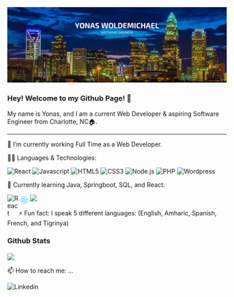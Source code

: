 <img src="YONASBAN.png" alt="Yonas' banner" />

### Hey! Welcome to my Github Page! 👋

My name is Yonas, and I am a current Web Developer & aspiring Software Engineer from Charlotte, NC🏠.

-----

🔭 I’m currently working Full Time as a Web Developer.

👨‍💻 Languages & Technologies:
<p>
<img alt="React" src="https://img.shields.io/badge/React-61DAFB?logo=react&logoColor=white&style=for-the-badge" />
<img alt="Javascript" src="https://img.shields.io/badge/JavaScript-F7DF1E?logo=javascript&logoColor=black&style=for-the-badge" />
<img alt="HTML5" src="https://img.shields.io/badge/html-E34F26?logo=html5&logoColor=black&style=for-the-badge" />
<img alt="CSS3" src="https://img.shields.io/badge/css3-1572B6?logo=css3&logoColor=black&style=for-the-badge" />
<img alt="Node.js" src="https://img.shields.io/badge/node.js-339933?logo=node.js&logoColor=black&style=for-the-badge" />
<img alt="PHP" src="https://img.shields.io/badge/PHP-777BB4?logo=PHP&logoColor=black&style=for-the-badge" />
<img alt="Wordpress" src="https://img.shields.io/badge/Wordpress-21759B?logo=Wordpress&logoColor=black&style=for-the-badge" />
</p>
  
🌱 Currently learning Java, Springboot, SQL, and React:

<img alt="React" align="left" width="26px" src="https://raw.githubusercontent.com/jmnote/z-icons/master/svg/java.svg" />
<img align="left" alt="React" width="26px" src="https://raw.githubusercontent.com/github/explore/80688e429a7d4ef2fca1e82350fe8e3517d3494d/topics/react/react.png" />
<img width="30px" src="https://cdn.jsdelivr.net/gh/devicons/devicon/icons/spring/spring-original-wordmark.svg" />

⚡ Fun fact: I speak 5 different languages: (English, Amharic, Spanish, French, and Tigrinya)

### Github Stats

<img align="center" src="https://github-readme-stats.vercel.app/api?username=ybyonas1&show_icons=true&theme=dark"/>


📫 How to reach me: ...

<img alt="Linkedin" src="https://img.shields.io/badge/Linkedin-0A66C2?logo=Linkedins&logoColor=black&style=for-the-badge" href="https://www.linkedin.com/in/ybyonas1/" />

<!--
**Ybyonas1/ybyonas1** is a ✨ _special_ ✨ repository because its `README.md` (this file) appears on your GitHub profile.

Here are some ideas to get you started:



- 🔭 I’m currently working Full Time as a Web Developer.
- 🌱 I’m currently learning Java, Springboot, SQL, and React.
- 👯 I’m looking to collaborate on ...
- 🤔 I’m looking for help with ...
- 💬 Ask me about ...
- 📫 How to reach me: ...
- 😄 Pronouns: ...
- ⚡ Fun fact: I can speak 5 different languages: English, Amharic, Spanish, French, and Tigrinya 
-->

